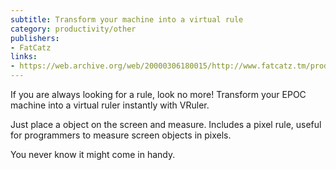 ```yaml
---
subtitle: Transform your machine into a virtual rule
category: productivity/other
publishers:
- FatCatz
links: 
- https://web.archive.org/web/20000306180015/http://www.fatcatz.tm/products/vruler/index.shtml
---
```


If you are always looking for a rule, look no more! Transform your EPOC machine into a virtual ruler instantly with VRuler. 

Just place a object on the screen and measure. Includes a pixel rule, useful for programmers to measure screen objects in pixels.

You never know it might come in handy.